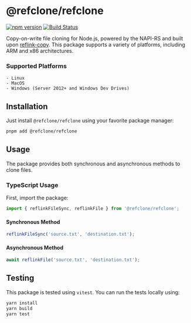 # @refclone/refclone

[![npm version](https://badge.fury.io/js/%40refclone%2Frefclone.svg)](https://www.npmjs.com/package/@refclone/refclone)
[![Build Status](https://github.com/nachoaldamav/cross-reflink/workflows/CI/badge.svg)](https://github.com/nachoaldamav/cross-reflink/actions)

Copy-on-write file cloning for Node.js, powered by the NAPI-RS and built upon [reflink-copy](https://github.com/cargo-bins/reflink-copy). This package supports a variety of platforms, including ARM and x86 architectures.

### Supported Platforms
    - Linux
    - MacOS
    - Windows (Server 2012+ and Windows Dev Drives)

## Installation

Just install `@refclone/refclone` using your favorite package manager:

```bash
pnpm add @refclone/refclone
```

## Usage

The package provides both synchronous and asynchronous methods to clone files.

### TypeScript Usage

First, import the package:

```typescript
import { reflinkFileSync, reflinkFile } from '@refclone/refclone';
```

#### Synchronous Method

```typescript
reflinkFileSync('source.txt', 'destination.txt');
```

#### Asynchronous Method

```typescript
await reflinkFile('source.txt', 'destination.txt');
```

## Testing

This package is tested using `vitest`. You can run the tests locally using:

```bash
yarn install
yarn build
yarn test
```
